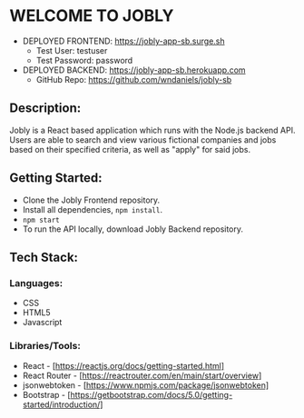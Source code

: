 # WELCOME TO JOBLY
- DEPLOYED FRONTEND: https://jobly-app-sb.surge.sh
  - Test User: testuser
  - Test Password: password
- DEPLOYED BACKEND: https://jobly-app-sb.herokuapp.com
  - GitHub Repo: https://github.com/wndaniels/jobly-sb

## Description:
Jobly is a React based application which runs with the Node.js backend API. Users are able to search and view various fictional companies and jobs based on their specified criteria, as well as "apply" for said jobs.

## Getting Started: 
- Clone the Jobly Frontend repository.
- Install all dependencies, `npm install`.
- `npm start`
- To run the API locally, download Jobly Backend repository. 

## Tech Stack:
### Languages:
- CSS
- HTML5
- Javascript

### Libraries/Tools:
- React - [https://reactjs.org/docs/getting-started.html]
- React Router - [https://reactrouter.com/en/main/start/overview]
- jsonwebtoken - [https://www.npmjs.com/package/jsonwebtoken]
- Bootstrap - [https://getbootstrap.com/docs/5.0/getting-started/introduction/]